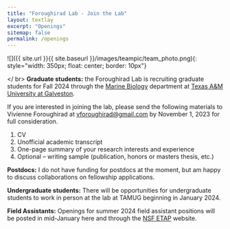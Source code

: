```yaml
---
title: "Foroughirad Lab - Join the Lab"
layout: textlay
excerpt: "Openings"
sitemap: false
permalink: /openings
---
```


![]({{ site.url }}{{ site.baseurl }}/images/teampic/team_photo.png){: style="width: 350px; float: center; border: 10px"}

</ br>
**Graduate students:** the Foroughirad Lab is recruiting graduate students for Fall 2024 through the [Marine Biology](https://www.tamug.edu/marb/degrees/Marine_Biology_graduate_program.html) department at [Texas A&M University at Galveston](https://www.tamug.edu/).

If you are interested in joining the lab, please send the following materials to Vivienne Foroughirad at <vforoughirad@gmail.com> by November 1, 2023 for full consideration.

1. CV
2. Unofficial academic transcript
3. One-page summary of your research interests and experience
4. Optional – writing sample (publication, honors or masters thesis, etc.)

**Postdocs:** I do not have funding for postdocs at the moment, but am happy to discuss collaborations on fellowship applications.

**Undergraduate students:** There will be opportunities for undergraduate students to work in person at the lab at TAMUG beginning in January 2024.

**Field Assistants:** Openings for summer 2024 field assistant positions will be posted in mid-January here and through the [NSF ETAP](https://etap.nsf.gov/) website.


